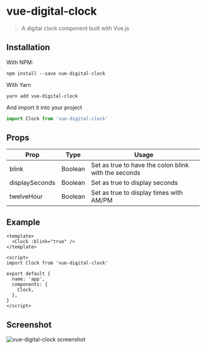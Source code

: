 # vue-digital-clock

> A digital clock component built with Vue.js

## Installation

With NPM:
```shell
npm install --save vue-digital-clock
```

With Yarn
```shell
yarn add vue-digital-clock
```

And import it into your project
```javascript
import Clock from 'vue-digital-clock'
```

## Props

| Prop    | Type | Usage  |
| ------  | ---- | ------ |
| blink   | Boolean | Set as true to have the colon blink with the seconds|
| displaySeconds   | Boolean | Set as true to display seconds|
| twelveHour   | Boolean | Set as true to display times with AM/PM|


## Example

```vue
<template>
  <Clock :blink="true" />
</template>

<script>
import Clock from 'vue-digital-clock'

export default {
  name: 'app',
  components: {
    Clock,
  },
}
</script>
```
## Screenshot

![vue-digital-clock screenshot](https://raw.githubusercontent.com/eddyerburgh/vue-digital-clock/master/assets/vue-digital-clock.gif)
